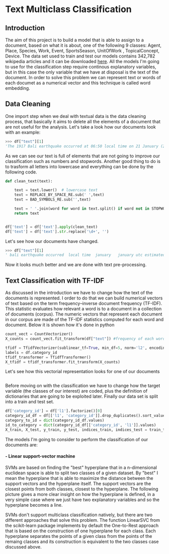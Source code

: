 # Text Multiclass Classification

## Introduction
The aim of this project is to build a model that is able to assign to a document, based on what it is about, one of the following 9 classes:  Agent, Place, Species, Work, Event, SportsSeason, UnitOfWork , TopicalConcept, Device. The data set used to train and test our models  contains 342,782 wikipedia articles and it can be downloaded [here](https://www.kaggle.com/danofer/dbpedia-classes?select=DBP_wiki_data.csv). All the models I'm going to use for the classification step require continous explanatory variables, but in this case the only variable that we have at disposal is the text of the document. In order to solve this problem we can represent text or words of each documet as a numerical vector and this technique is called word embedding.

## Data Cleaning

One import step when we deal with textual data is the data cleaning process, that basically it aims to delete all the elements of a document that are not useful for the analysis. Let's take a look how our documents look with an example:

```python
>>> df["text"][1]
'The 1917 Bali earthquake occurred at 06:50 local time on 21 January (23:11 on 20 January UTC). It had an estimated magnitude of 6.6 on the surface wave magnitude scale and had a maximum perceived intensity of IX (Violent) on the Mercalli intensity scale. It caused widespread damage across Bali, particularly in the south of the island. It triggered many landslides, which caused 80% of the 1500 casualties.'

```
As we can see our text is full of elements that are not going to improve our classification such as numbers and stopwords. Another good thing to do is to trasform all letters into lowercase and everything can be done by the following code.

```python
def clean_text(text):

    text = text.lower()  # lowercase text
    text = REPLACE_BY_SPACE_RE.sub(' ',text)
    text = BAD_SYMBOLS_RE.sub('',text)

    text = ' '.join(word for word in text.split() if word not in STOPWORDS)
    return text


df['text'] = df['text'].apply(clean_text)
df['text'] = df['text'].str.replace('\d+', '')

```
Let's see how our documents have changed.

```python
>>> df["text"][1]
' bali earthquake occurred  local time  january   january utc estimated magnitude  surface wave magnitude scale maximum perceived intensity ix violent mercalli intensity scale caused widespread damage across bali particularly south island triggered many landslides caused   casualties'

```
Now it looks much better and we are done with text pre-processing.

## Text Classification with TF-IDF

As discussed in the introduction we have to change how the text of the documents is represented. I order to do that we can build numerical vectors of text based on the term frequency–inverse document frequency (TF-IDF). This statistic evaluates how relevant a word is to a document in a collection of documents (corpus). The numeric vectors that represent each document in our corpus are made of the TF-IDF statistics computed for each word and document. Below it is shown how it's done in python

```python
count_vect = CountVectorizer()
X_counts = count_vect.fit_transform(df["text"]) #frequency of each word in the vocabulary for each document

tfidf = TfidfVectorizer(sublinear_tf=True, min_df=5, norm='l2', encoding='latin-1', ngram_range=(1, 1))
labels = df.category_id
tfidf_transformer = TfidfTransformer()
X_tfidf = tfidf_transformer.fit_transform(X_counts)
```
Let's see how this vectorial representation looks for one of our documents
```python

```
Before moving on with the classification we have to change how the target variable (the classes of our interest) are coded, plus 
the definition of dictionaries that are going to be exploited later. Finally our data set is split into a train and test set.

```python
df['category_id'] = df['l1'].factorize()[0]
category_id_df = df[['l1', 'category_id']].drop_duplicates().sort_values('category_id')
category_to_id = dict(category_id_df.values)
id_to_category = dict(category_id_df[['category_id', 'l1']].values)
X_train, X_test, y_train, y_test, indices_train, indices_test = train_test_split(X_tfidf, labels, df.index, test_size=0.33, random_state=0)

```

The models I'm going to consider to perform the classification of our documents are:

#### - Linear support-vector machine

SVMs are based on finding the "best" hyperplane that in a n-dimensional euclidean space is able to split two classes of a given dataset. By "best" I mean the hyperplane that is able to maximize the distance between the support vectors and the hyperplane itself. The support vectors are the closest points from both classes, closest to the hyperplane. The following picture gives a more clear insight on how the hyperplane is defined, in a very simple case where we just have two explanatory variables and so the hyperplane becomes a line.

SVMs don't support multiclass classification natively, but there are two different approaches that solve this problem. The function LinearSVC from the scikit-learn package implements by default the One-to-Rest approach that is based on the construction of one hyperplane for each class. Each hyperplane separates the points of a given class from the points of the remaing classes and its construction is equivalent to the two classes case discussed above.

```python

```


```python

```

```python

```

